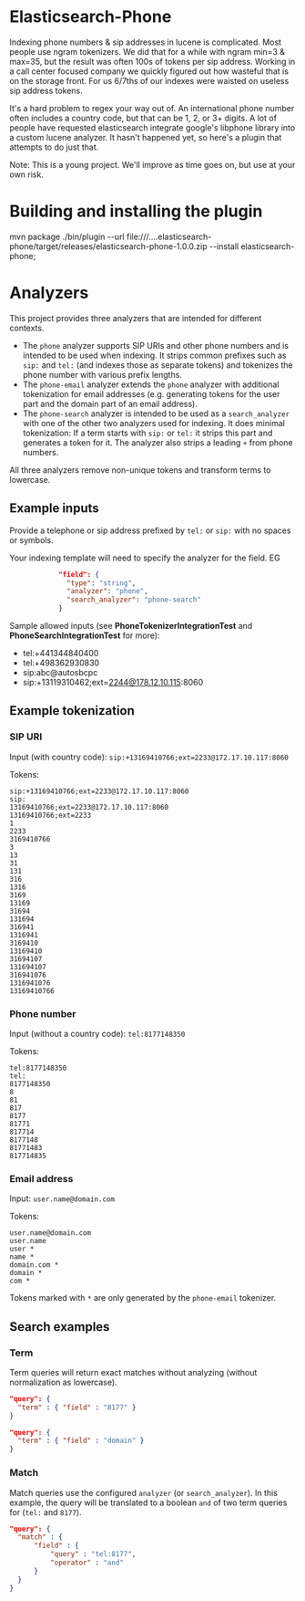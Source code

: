 # Elasticsearch-Phone

Indexing phone numbers & sip addresses in lucene is complicated. Most people use ngram tokenizers. We did that for a while with ngram min=3 & max=35, but the result was often 100s of tokens per sip address. Working in a call center focused company we quickly figured out how wasteful that is on the storage front. For us 6/7ths of our indexes were waisted on useless sip address tokens.

It's a hard problem to regex your way out of. An international phone number often includes a country code, but that can be 1, 2, or 3+ digits. A lot of people have requested elasticsearch integrate google's libphone library into a custom lucene analyzer. It hasn't happened yet, so here's a plugin that attempts to do just that.

Note: This is a young project. We'll improve as time goes on, but use at your own risk.

# Building and installing the plugin
mvn package
./bin/plugin --url file:///....elasticsearch-phone/target/releases/elasticsearch-phone-1.0.0.zip --install elasticsearch-phone;

# Analyzers

This project provides three analyzers that are intended for different contexts.

* The `phone` analyzer supports SIP URIs and other phone numbers and is intended to be used when indexing. It strips common prefixes such as `sip:` and `tel:` (and indexes those as separate tokens) and tokenizes the phone number with various prefix lengths.
* The `phone-email` analyzer extends the `phone` analyzer with additional tokenization for email addresses (e.g. generating tokens for the user part and the domain part of an email address).
* The `phone-search` analyzer is intended to be used as a `search_analyzer` with one of the other two analyzers used for indexing. It does minimal tokenization: If a term starts with `sip:` or `tel:` it strips this part and generates a token for it. The analyzer also strips a leading `+` from phone numbers.

All three analyzers remove non-unique tokens and transform terms to lowercase.


## Example inputs

Provide a telephone or sip address prefixed by `tel:` or `sip:` with no spaces or symbols.

Your indexing template will need to specify the analyzer for the field. EG
```json
            "field": {
              "type": "string",
              "analyzer": "phone",
              "search_analyzer": "phone-search"
            }
```

Sample allowed inputs (see **PhoneTokenizerIntegrationTest** and **PhoneSearchIntegrationTest** for more):
* tel:+441344840400
* tel:+498362930830
* sip:abc@autosbcpc
* sip:+13119310462;ext=2244@178.12.10.115:8060

## Example tokenization

### SIP URI
Input (with country code): `sip:+13169410766;ext=2233@172.17.10.117:8060`

Tokens:

```
sip:+13169410766;ext=2233@172.17.10.117:8060
sip:
13169410766;ext=2233@172.17.10.117:8060
13169410766;ext=2233
1
2233
3169410766
3
13
31
131
316
1316
3169
13169
31694
131694
316941
1316941
3169410
13169410
31694107
131694107
316941076
1316941076
13169410766
```

### Phone number
Input (without a country code): `tel:8177148350`

Tokens:

```
tel:8177148350
tel:
8177148350
8
81
817
8177
81771
817714
8177148
81771483
817714835
```

### Email address
Input: `user.name@domain.com`

Tokens:

```
user.name@domain.com
user.name
user *
name *
domain.com *
domain *
com *
```

Tokens marked with `*` are only generated by the `phone-email` tokenizer.

## Search examples

### Term
Term queries will return exact matches without analyzing (without normalization as lowercase).
```json
"query": {
  "term" : { "field" : "8177" }
}
```

```json
"query": {
  "term" : { "field" : "domain" }
}
```

### Match
Match queries use the configured `analyzer` (or `search_analyzer`). In this example, the query will be translated to a boolean `and` of two term queries for (`tel:` and `8177`).
```json
"query": {
  "match" : {
      "field" : {
          "query" : "tel:8177",
          "operator" : "and"
      }
  }
}
```
